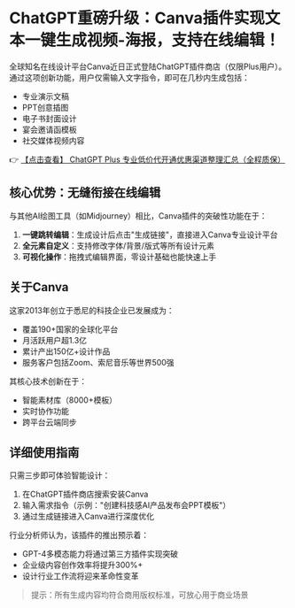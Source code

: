 # ChatGPT重磅升级：Canva插件实现文本一键生成视频-海报，支持在线编辑！

全球知名在线设计平台Canva近日正式登陆ChatGPT插件商店（仅限Plus用户）。通过这项创新功能，用户仅需输入文字指令，即可在几秒内生成包括：
- 专业演示文稿
- PPT创意插图  
- 电子书封面设计
- 宴会邀请函模板
- 社交媒体视频内容

👉 [【点击查看】 ChatGPT Plus 专业低价代开通优惠渠道整理汇总（全程质保）](https://bit.ly/DaiKai)

## 核心优势：无缝衔接在线编辑
与其他AI绘图工具（如Midjourney）相比，Canva插件的突破性功能在于：
1. **一键跳转编辑**：生成设计后点击"生成链接"，直接进入Canva专业设计平台
2. **全元素自定义**：支持修改字体/背景/版式等所有设计元素
3. **可视化操作**：拖拽式编辑界面，零设计基础也能快速上手

## 关于Canva
这家2013年创立于悉尼的科技企业已发展成为：
- 覆盖190+国家的全球化平台
- 月活跃用户超1.3亿
- 累计产出150亿+设计作品
- 服务客户包括Zoom、索尼音乐等世界500强

其核心技术创新在于：
- 智能素材库（8000+模板）
- 实时协作功能
- 跨平台云端同步

## 详细使用指南
只需三步即可体验智能设计：
1. 在ChatGPT插件商店搜索安装Canva
2. 输入需求指令（示例："创建科技感AI产品发布会PPT模板"）
3. 通过生成链接进入Canva进行深度优化

行业分析师认为，该插件的推出预示着：
- GPT-4多模态能力将通过第三方插件实现突破
- 企业级内容创作效率将提升300%+
- 设计行业工作流将迎来革命性变革

> 提示：所有生成内容均符合商用版权标准，可放心用于商业场景